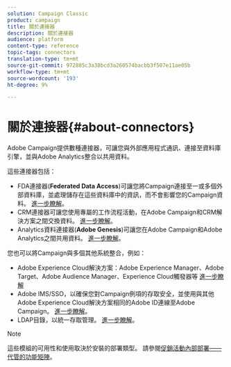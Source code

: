 ```yaml
---
solution: Campaign Classic
product: campaign
title: 關於連接器
description: 關於連接器
audience: platform
content-type: reference
topic-tags: connectors
translation-type: tm+mt
source-git-commit: 972885c3a38bcd3a260574bacbb3f507e11ae05b
workflow-type: tm+mt
source-wordcount: '193'
ht-degree: 9%

---
```



# 關於連接器{#about-connectors}

Adobe Campaign提供數種連接器，可讓您與外部應用程式通訊、連接至資料庫引擎，並與Adobe Analytics整合以共用資料。

這些連接器包括：

* FDA連接器(**Federated Data Access**)可讓您將Campaign連接至一或多個外部資料庫，並處理儲存在這些資料庫中的資訊，而不會影響您的Campaign資料。 [進一步瞭解](../../installation/using/about-fda.md)。
* CRM連接器可讓您使用專屬的工作流程活動，在Adobe Campaign和CRM解決方案之間交換資料。 [進一步瞭解](../../platform/using/crm-connectors.md)。
* Analytics資料連接器(**Adobe Genesis**)可讓您在Adobe Campaign和Adobe Analytics之間共用資料。 [進一步瞭解](../../platform/using/adobe-analytics-data-connector.md)。

您也可以將Campaign與多個其他系統整合，例如：

* Adobe Experience Cloud解決方案：Adobe Experience Manager、Adobe Target、Adobe Audience Manager、Experience Cloud觸發器等 [進一步瞭解](../../integrations/using/about-campaign-integrations.md)
* Adobe IMS/SSO，以確保您對Campaign例項的存取安全，並使用與其他Adobe Experience Cloud解決方案相同的Adobe ID連線至Adobe Campaign。 [進一步瞭解](../../integrations/using/about-adobe-id.md)。
* LDAP目錄，以統一存取管理。 [進一步瞭解](../../installation/using/connecting-through-ldap.md)。

>[!NOTE]
>
>這些模組的可用性和使用取決於安裝的部署類型。 請參閱[促銷活動內部部署——代管的功能矩陣](../../installation/using/capability-matrix.md)。

